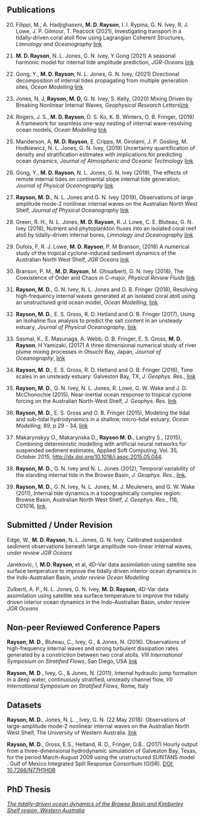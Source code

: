 ## Publications

 20. Filippi, M., A. Hadjighasem, **M. D. Rayson**, I. I. Rypina, G. N. Ivey, R. J. Lowe, J. P. Gilmour, T. Peacock (2021), Investigating transport in a tidally-driven coral atoll flow using Lagrangian Coherent Structures, *Limnology and Oceanography* [link](https://doi.org/10.1002/lno.11939)

 19. **M. D. Rayson**, N. L. Jones, G. N. Ivey, Y Gong (2021) A seasonal harmonic model for internal tide amplitude prediction, *JGR-Oceans* [link](https://doi.org/10.1029/2021JC017570)

 18. Gong, Y., **M. D. Rayson**, N. L. Jones, G. N. Ivey, (2021) Directional decomposition of internal tides propagating from multiple generation sites, *Ocean Modelling* [link](https://doi.org/10.1016/j.ocemod.2021.101801)

 17. Jones, N, J, **Rayson, M. D,** G. N. Ivey, S. Kelly, (2020) Mixing Driven by Breaking Nonlinear Internal Waves, *Geophysical Research Letters*[link](https://doi.org/10.1029/2020GL089591)

 16. Rogers, J. S., **M. D. Rayson**, D. S. Ko, K. B. Winters, O. B. Fringer, (2019) A framework for seamless one-way nesting of internal wave-resolving ocean models, *Ocean Modelling* [link](https://doi.org/10.1016/j.ocemod.2019.101462)

 15. Manderson, A, **M. D. Rayson**, E. Cripps, M. Girolami, J. P. Gosling, M. Hodkiewicz, N. L. Jones, G. N. Ivey, (2019) Uncertainty quantification of density and stratification estimates with implications for predicting ocean dynamics, *Journal of Atmospheric and Oceanic Technology* [link](https://journals.ametsoc.org/doi/full/10.1175/JTECH-D-18-0200.1)

 14. Gong, Y., **M. D. Rayson**, N. L. Jones, G. N. Ivey (2019), The effects of remote internal tides on continental slope internal tide generation, *Journal of Physical Oceanography* [link](https://journals.ametsoc.org/doi/full/10.1175/JPO-D-18-0180.1)

 13. **Rayson, M. D.**, N. L. Jones and G. N. Ivey (2019), Observations of large amplitude mode-2 nonlinear internal waves on the Australian North West Shelf, *Journal of Physical Oceanography* [link](https://doi.org/10.1175/JPO-D-18-0097.1)

 12. Green, R. H.,  N. L. Jones, **M. D. Rayson**, R. J. Lowe, C. E. Bluteau, G. N. Ivey (2018), Nutrient and phytoplankton fluxes into an isolated coral reef atoll by tidally-driven internal bores, *Limnology and Oceanography* [link](https://doi.org/10.1002/lno.11051)

 11. Dufois, F, R. J. Lowe, **M. D. Rayson**, P. M Branson, (2018) A numerical study of the tropical cyclone-induced sediment dynamics of the Australian North West Shelf, *JGR Oceans* [link](https://doi.org/10.1029/2018JC013939)

 10. Branson, P. M., **M. D. Rayson**, M. Ghisalberti, G. N. Ivey (2018), The Coexistence of Order and Chaos in C-major, *Physical Review Fluids* [link](https://doi.org/10.1103/APS.DFD.2017.GFM.V0053)

 9. **Rayson, M. D.**, G. N. Ivey, N. L. Jones and O. B. Fringer (2018), Resolving high-frequency internal waves generated at an isolated coral atoll using an unstructured grid ocean model, *Ocean Modelling*, [link](https://doi.org/10.1016/j.ocemod.2017.12.007)

 8. **Rayson, M. D.**, E. S. Gross, R. D. Hetland and O. B. Fringer (2017), Using an isohaline flux analysis to predict the salt content in an unsteady estuary, *Journal of Physical Oceanography*, [link](https://doi.org/10.1175/JPO-D-16-0134.1)

 7. Sasmal, K., E. Masunaga, A. Webb, O. B. Fringer, E. S. Gross, **M. D. Rayson**, H Yamizaki, (2017) A three dimensional numerical study of river plume mixing processes in Otsuchi Bay, Japan, *Journal of Oceanography*, [link](https://doi.org/10.1007/s10872-017-0446-9)

 6. **Rayson, M. D.**, E. S. Gross, R. D. Hetland and O. B. Fringer (2016), Time scales in an unsteady estuary: Galveston Bay, TX, *J. Geophys. Res.*, [link](http://onlinelibrary.wiley.com/doi/10.1002/2015JC011181/full)

 5. **Rayson, M. D.**, G. N. Ivey, N. L. Jones, R. Lowe, G. W. Wake and J. D. McChonochie (2015), Near-inertial ocean response to tropical cyclone forcing on the Australian North-West Shelf, *J. Geophys. Res.* [link](http://onlinelibrary.wiley.com/doi/10.1002/2015JC010868/full)

 4. **Rayson, M. D.**, E. S. Gross and O. B. Fringer (2015), Modeling the tidal and sub-tidal hydrodynamics in a shallow, micro-tidal estuary, *Ocean Modelling*, 89, p 29 - 34, [link](http://www.sciencedirect.com/science/article/pii/S1463500315000207)

 3. Makarynskyy O., Makarynska D., **Rayson M. D.**, Langtry S., (2015), Combining deterministic modelling with artificial neural networks for suspended sediment estimates, Applied Soft Computing, Vol. 35, October 2015, http://dx.doi.org/10.1016/j.asoc.2015.05.044.

 2. **Rayson, M. D.**, G. N. Ivey and N. L. Jones (2012), Temporal variability of the standing internal tide in the Browse Basin, *J. Geophys. Res.*, [link](http://onlinelibrary.wiley.com/doi/10.1029/2011JC007523/abstract).

 1. **Rayson, M. D.**, G. N. Ivey, N. L. Jones, M. J. Meuleners, and G. W. Wake (2011), Internal tide dynamics in a topographically complex region: Browse Basin, Australian North West Shelf, *J. Geophys. Res.*, 116, C01016, [link](http://onlinelibrary.wiley.com/doi/10.1029/2009JC005881/abstract). 

## Submitted / Under Revision
Edge, W., **M. D. Rayson**, N. L. Jones, G. N. Ivey, Calibrated suspended sediment observations beneath large amplitude non-linear internal waves, *under review JGR Oceans*

Janekovic, I, **M.D. Rayson**, et al, 4D-Var data assimilation using satellite sea surface temperature to improve the tidally driven interior ocean dynamics in the Indo-Australian Basin, *under review Ocean Modelling*

Zulberti, A. P., N. L. Jones, G. N. Ivey, **M. D. Rayson**, 4D-Var data assimilation using satellite sea surface temperature to improve the tidally driven interior ocean dynamics in the Indo-Australian Basin, *under review JGR Oceans*



## Non-peer Reviewed Conference Papers

**Rayson, M. D**., Bluteau, C., Ivey, G., & Jones, N. (2016). Observations  of high-frequency internal waves and strong turbulent dissipation rates  generated by a constriction between two coral atolls. *VIII International Symposium on Stratified Flows*, San Diego, USA  [link](https://escholarship.org/uc/item/58v7472p) 

**Rayson, M. D**., Ivey, G., & Jones, N. (2011), Internal hydraulic jump formation in a deep water, continuously stratified, unsteady channel  flow, *VII International Symposium on Stratified Flows*, Rome, Italy



## Datasets

**Rayson, M. D.**, Jones, N. L. , Ivey, G. N. (22 May 2018): Observations of large-amplitude mode-2 nonlinear internal waves on the Australian North West Shelf, The University of Western Australia. [link](https://doi.org/10.4225/23/5afbf8fc55ed1)

**Rayson, M. D.**, Gross, E.S., Hetland, R. D., Fringer, O.B.. (2017) Hourly output from a three-dimensional hydrodynamic simulation of Galveston Bay, Texas, for the period March-August 2009 using the unstructured SUNTANS model . Gulf of Mexico Integrated Spill Response Consortium (GISR). [DOI: 10.7266/N77H1H0B](https://data.gulfresearchinitiative.org/data/R1.x137.000:0017)

## PhD Thesis

[*The tidally-driven ocean dynamics of the Browse Basin and Kimberley Shelf region, Western Australia*](http://research-repository.uwa.edu.au/files/3244647/Rayson_Matthew_D_2011.pdf)


